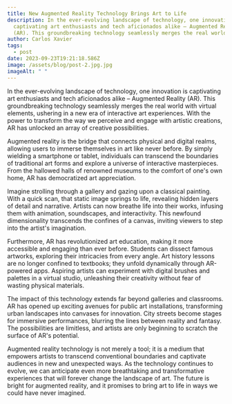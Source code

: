 ```yaml
---
title: New Augmented Reality Technology Brings Art to Life
description: In the ever-evolving landscape of technology, one innovation is
  captivating art enthusiasts and tech aficionados alike – Augmented Reality
  (AR). This groundbreaking technology seamlessly merges the real world with...
author: Carlos Xavier
tags:
  - post
date: 2023-09-23T19:21:18.586Z
image: /assets/blog/post-2.jpg.jpg
imageAlt: " "
---
```

<!--StartFragment-->

In the ever-evolving landscape of technology, one innovation is captivating art enthusiasts and tech aficionados alike – Augmented Reality (AR). This groundbreaking technology seamlessly merges the real world with virtual elements, ushering in a new era of interactive art experiences. With the power to transform the way we perceive and engage with artistic creations, AR has unlocked an array of creative possibilities.

Augmented reality is the bridge that connects physical and digital realms, allowing users to immerse themselves in art like never before. By simply wielding a smartphone or tablet, individuals can transcend the boundaries of traditional art forms and explore a universe of interactive masterpieces. From the hallowed halls of renowned museums to the comfort of one's own home, AR has democratized art appreciation.

Imagine strolling through a gallery and gazing upon a classical painting. With a quick scan, that static image springs to life, revealing hidden layers of detail and narrative. Artists can now breathe life into their works, infusing them with animation, soundscapes, and interactivity. This newfound dimensionality transcends the confines of a canvas, inviting viewers to step into the artist's imagination.

Furthermore, AR has revolutionized art education, making it more accessible and engaging than ever before. Students can dissect famous artworks, exploring their intricacies from every angle. Art history lessons are no longer confined to textbooks; they unfold dynamically through AR-powered apps. Aspiring artists can experiment with digital brushes and palettes in a virtual studio, unleashing their creativity without fear of wasting physical materials.

The impact of this technology extends far beyond galleries and classrooms. AR has opened up exciting avenues for public art installations, transforming urban landscapes into canvases for innovation. City streets become stages for immersive performances, blurring the lines between reality and fantasy. The possibilities are limitless, and artists are only beginning to scratch the surface of AR's potential.

Augmented reality technology is not merely a tool; it is a medium that empowers artists to transcend conventional boundaries and captivate audiences in new and unexpected ways. As the technology continues to evolve, we can anticipate even more breathtaking and transformative experiences that will forever change the landscape of art. The future is bright for augmented reality, and it promises to bring art to life in ways we could have never imagined.

<!--EndFragment-->